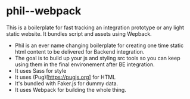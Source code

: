# phil--webpack

This is a boilerplate for fast tracking an integration prototype or any light static website. 
It bundles script and assets using Wepback.

+ Phil is an ever name changing boilerplate for creating one time static html content to be delivered for Backend integration.
+ The goal is to build up your js and styling src tools so you can keep using them in the final environement after BE integration.
+ It uses Sass for style
+ It uses (Pug)[https://pugjs.org] for HTML
+ It's bundled with Faker.js for dummy data.
+ It uses Webpack for building the whole thing.